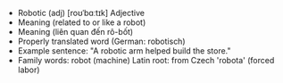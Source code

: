 - Robotic (adj)	[roʊˈbɑːtɪk]	Adjective
- Meaning (related to or like a robot)
- Meaning (liên quan đến rô-bốt)
- Properly translated word (German: robotisch)
- Example sentence: "A robotic arm helped build the store."
- Family words: robot (machine)	Latin root: from Czech 'robota' (forced labor)